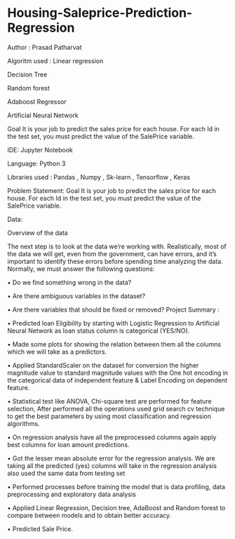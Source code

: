 # Housing-Saleprice-Prediction-Regression

Author : Prasad Patharvat

Algoritm used :
Linear regression

Decision Tree

Random forest

Adaboost Regressor

Artificial Neural Network

Goal
It is your job to predict the sales price for each house. For each Id in the test set, you must predict the value of the SalePrice variable. 

IDE: Jupyter Notebook

Language: Python 3

Libraries used : Pandas , Numpy , Sk-learn , Tensorflow , Keras

Problem Statement:
Goal
It is your job to predict the sales price for each house. For each Id in the test set, you must predict the value of the SalePrice variable. 

Data:

Overview of the data

The next step is to look at the data we’re working with. Realistically, most of the data we will get, even from the government, can have errors, and it’s important to identify these errors before spending time analyzing the data. Normally, we must answer the following questions:

• Do we find something wrong in the data?

• Are there ambiguous variables in the dataset?

• Are there variables that should be fixed or removed? Project Summary :

• Predicted loan Eligibility by starting with Logistic Regression to Artificial Neural Network as loan status column is categorical (YES/NO).

• Made some plots for showing the relation between them all the columns which we will take as a predictors.

• Applied StandardScaler on the dataset for conversion the higher magnitude value to standard magnitude values with the One hot encoding in the categorical data of independent feature & Label Encoding on dependent feature.

• Statistical test like ANOVA, Chi-square test are performed for feature selection, After performed all the operations used grid search cv technique to get the best parameters by using most classification and regression algorithms.

• On regression analysis have all the preprocessed columns again apply best columns for loan amount predictions.

• Got the lesser mean absolute error for the regression analysis. We are taking all the predicted (yes) columns will take in the regression analysis also used the same data from testing set

• Performed processes before training the model that is data profiling, data preprocessing and exploratory data analysis

• Applied Linear Regression, Decision tree, AdaBoost and Random forest to compare between models and to obtain better accuracy.

• Predicted Sale Price.
